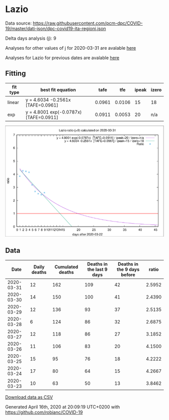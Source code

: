 # Lazio

Data source: https://raw.githubusercontent.com/pcm-dpc/COVID-19/master/dati-json/dpc-covid19-ita-regioni.json

Delta days analysis (j): 9

Analyses for other values of j for 2020-03-31 are avalable [here](../2020-03-31/README.md)

Analyses for Lazio for previous dates are avalable [here](../README.md)

## Fitting 
|fit type|best fit equation|tafe|tfe|ipeak|izero|
|-------|-----|--------|------|---|---|
|linear|y = 4.6034 -0.2561x  [TAFE=0.0961]|0.0961|0.0106|15|18|
|exp|y = 4.8001 exp(-0.0787x)  [TAFE=0.0911]|0.0911|0.0053|20|n/a|

![Plot](COVID-19_lazio_j9_2020-03-31.png)

## Data
|Date|Daily deaths|Cumulated deaths|Deaths in the last 9 days|Deaths in the 9 days before|ratio|
|----|----------|-----------|-------|--------------------|-----|
|2020-03-31|12|162|109|42|2.5952|
|2020-03-30|14|150|100|41|2.4390|
|2020-03-29|12|136|93|37|2.5135|
|2020-03-28|6|124|86|32|2.6875|
|2020-03-27|12|118|86|27|3.1852|
|2020-03-26|11|106|83|20|4.1500|
|2020-03-25|15|95|76|18|4.2222|
|2020-03-24|17|80|64|15|4.2667|
|2020-03-23|10|63|50|13|3.8462|

[Download data as CSV](COVID-19_lazio_j9_2020-03-31.csv)

Generated April 16th, 2020 at 20:09:19 UTC+0200 with https://github.com/robianc/COVID-19

